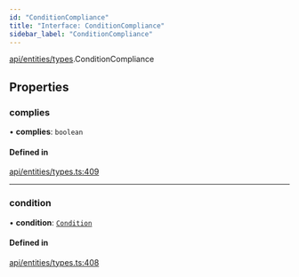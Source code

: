 ```yaml
---
id: "ConditionCompliance"
title: "Interface: ConditionCompliance"
sidebar_label: "ConditionCompliance"
---
```


[api/entities/types](../../../../../modules/API/Entities/Types/Types.md).ConditionCompliance

## Properties

### complies

• **complies**: `boolean`

#### Defined in

[api/entities/types.ts:409](https://github.com/PolymeshAssociation/polymesh-sdk/blob/5b946f904/src/api/entities/types.ts#L409)

___

### condition

• **condition**: [`Condition`](../../../../../modules/API/Entities/Types/Types.md#condition)

#### Defined in

[api/entities/types.ts:408](https://github.com/PolymeshAssociation/polymesh-sdk/blob/5b946f904/src/api/entities/types.ts#L408)
